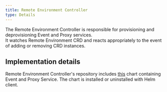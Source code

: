 ```yaml
---
title: Remote Environment Controller
type: Details
---
```


The Remote Environment Controller is responsible for provisioning and deprovisioning Event and Proxy services.       
It watches Remote Environment CRD and reacts appropriately to the event of adding or removing CRD instances.

## Implementation details

Remote Environment Controller's repository includes [this](https://kyma-project.io/) chart containing Event and Proxy Service. The chart is installed or uninstalled with Helm client.
